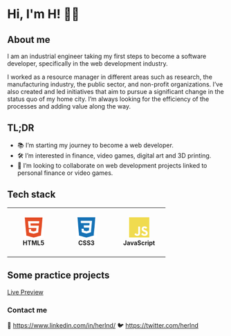 # Hi, I'm H! 🗿👋

## About me

I am an industrial engineer taking my first steps to become a software developer, specifically in the web development industry.

I worked as a resource manager in different areas such as research, the manufacturing industry, the public sector, and non-profit organizations. I’ve also created and led initiatives that aim to pursue a significant change in the status quo of my home city. I’m always looking for the efficiency of the processes and adding value along the way.

## TL;DR

- 📚 I’m starting my journey to become a web developer.
- 🛠️ I’m interested in finance, video games, digital art and 3D printing.
- 🤝 I’m looking to collaborate on web development projects linked to personal finance or video games.

## Tech stack

<table>
  <tr>
    <td align="center" height="108" width="108">
      <img
        src="./imgs/html.svg"
        width="48"
        height="48"
        alt="HTML"
      />
      <br/><strong>HTML5</strong>
    </td>
    <td align="center" height="108" width="108">
      <img
        src="./imgs/css.svg"
        width="48"
        height="48"
        alt="CSS3"
      />
      <br/><strong>CSS3</strong>
    </td>
    <td align="center" height="108" width="108">
      <img
        src="./imgs/javascript.svg"
        width="48"
        height="48"
        alt="JavaScript"
      />
      <br/><strong>JavaScript</strong>
    </td>
</table>

## Some practice projects

[Live Preview](https://herlnd.github.io/practice)

### Contact me

💼 https://www.linkedin.com/in/herlnd/
🐦 https://twitter.com/herlnd

<!---
herlnd/herlnd is a ✨ special ✨ repository because its `README.md` (this file) appears on your GitHub profile.
You can click the Preview link to take a look at your changes.
--->
